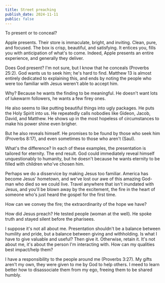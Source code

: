 ```yaml
---
title: Street preaching
publish_date: 2024-11-11
public: false
---
```


To present or to conceal?

Apple presents. Their store is immaculate, bright, and inviting. Clean, pure, and focused. The box is crisp, beautiful, and satisfying. It entices you, fills you with anticipation of what's to come. Indeed, Apple presents an entire experience, and generally they deliver.

Does God present? I'm not sure, but I know that he conceals (Proverbs 25:2). God wants us to seek him; he's hard to find. Matthew 13 is almost entirely dedicated to explaining this, and ends by noting the people who were too familiar with Jesus weren't able to accept him.

Why? Because he wants the finding to be meaningful. He doesn't want lots of lukewarm followers, he wants a few firey ones.

He also seems to like putting beautiful things into ugly packages. He puts the Holy Spirit into us. He repeatedly calls nobodies like Gideon, Jacob, David, and Matthew. He shows up in the most hopeless of circumstances to make his power shine even brigher.

But he also reveals himself. He promises to be found by those who seek him (Proverbs 8:17), and even sometimes to those who aren't (Saul).

What's the difference? In each of these examples, the presentation is tailored for eternity. The end result. God could immediately reveal himself unquestionably to humanity, but he doesn't because he wants eternity to be filled with children who've chosen him.

Perhaps we do a disservice by making Jesus too familiar. America has become Jesus' hometown, and we've lost our awe of this amazing God-man who died so we could live. Travel anywhere that isn't inundated with Jesus, and you'll be blown away by the excitement, the fire in the heart of someone who's just heard the gospel for the first time.

How can we convey the fire; the extraordinarity of the hope we have? 

How did Jesus preach? He tested people (woman at the well). He spoke truth and stayed silent before the pharisees.

I suppose it's not all about me. Presentation shouldn't be a balance between humility and pride, but a balance between giving and withholding. Is what I have to give valuable and useful? Then give it. Otherwise, retain it. It's not about me, it's about the person I'm interacting with. How can my qualities best impact/help them?

I have a responsibility to the people around me (Proverbs 3:27). My gifts aren't my own, they were given to me by God to help others. I meed to learn better how to disassociate them from my ego, freeing them to be shared humbly.
